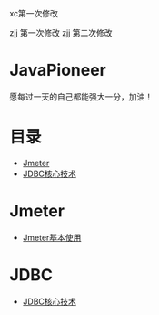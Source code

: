 xc第一次修改

zjj 第一次修改
zjj 第二次修改

# JavaPioneer
愿每过一天的自己都能强大一分，加油！

# 目录

+ [Jmeter](#Jmeter)
+ [JDBC核心技术](#JDBC)




# Jmeter
+ [Jmeter基本使用](docs/Jmeter/jmeter的使用.md)

# JDBC
+ [JDBC核心技术](docs/JDBC/JDBC核心技术.md)
